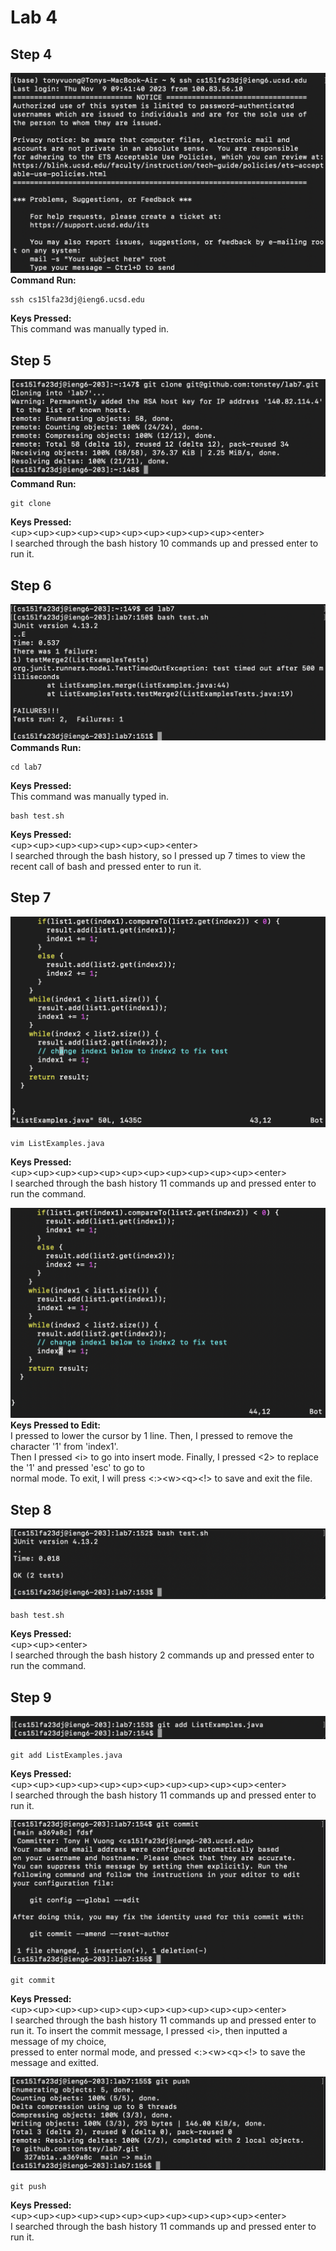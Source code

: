 # Lab 4

## Step 4
![image](images/lab4/Step4.png)
**Command Run:**
```
ssh cs15lfa23dj@ieng6.ucsd.edu
```
**Keys Pressed:** \
This command was manually typed in.


## Step 5
![image](images/lab4/Step5.png)
**Command Run:**
```
git clone
```
**Keys Pressed:** \
\<up>\<up>\<up>\<up>\<up>\<up>\<up>\<up>\<up>\<up>\<enter> \
I searched through the bash history 10 commands up and pressed enter to run it.

## Step 6
![image](images/lab4/Step6.png)
**Commands Run:**
```
cd lab7
```
**Keys Pressed:** \
This command was manually typed in.
```
bash test.sh
```
**Keys Pressed:** \
\<up>\<up>\<up>\<up>\<up>\<up>\<up>\<enter> \
I searched through the bash history, so I pressed up 7 times to view the recent call of bash and pressed enter to run it.

## Step 7
![image](images/lab4/Step7Pt1.png)
```
vim ListExamples.java
```
**Keys Pressed:** \
\<up>\<up>\<up>\<up>\<up>\<up>\<up>\<up>\<up>\<up>\<up>\<enter> \
I searched through the bash history 11 commands up and pressed enter to run the command.

![image](images/lab4/Step7Pt2.png)
**Keys Pressed to Edit:** \
I pressed <j> to lower the cursor by 1 line. Then, I pressed <x> to remove the character '1' from 'index1'. \
Then I pressed \<i> to go into insert mode. Finally, I pressed <2> to replace the '1' and pressed 'esc' to go to \
normal mode. To exit, I will press <:>\<w>\<q><!><enter> to save and exit the file.


## Step 8
![image](images/lab4/Step8.png)
```
bash test.sh
```
**Keys Pressed:** \
\<up>\<up>\<enter> \
I searched through the bash history 2 commands up and pressed enter to run the command.


## Step 9
![image](images/lab4/Step9Pt1.png)

```
git add ListExamples.java
```
**Keys Pressed:** \
\<up>\<up>\<up>\<up>\<up>\<up>\<up>\<up>\<up>\<up>\<up>\<enter> \
I searched through the bash history 11 commands up and pressed enter to run it.

![image](images/lab4/Step9Pt2.png)
```
git commit
```
**Keys Pressed:** \
\<up>\<up>\<up>\<up>\<up>\<up>\<up>\<up>\<up>\<up>\<up>\<enter> \
I searched through the bash history 11 commands up and pressed enter to run it.
To insert the commit message, I pressed \<i>, then inputted a message of my choice, \
pressed <esc> to enter normal mode, and pressed <:>\<w>\<q><!><enter> to save the message and exitted.

![image](images/lab4/Step9Pt3.png)
```
git push
```
**Keys Pressed:** \
\<up>\<up>\<up>\<up>\<up>\<up>\<up>\<up>\<up>\<up>\<up>\<enter> \
I searched through the bash history 11 commands up and pressed enter to run it.

